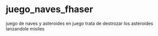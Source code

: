 # juego_naves_fhaser
juego de naves y asteroides en juego trata de destrozar los asteroides lanzandole misiles
